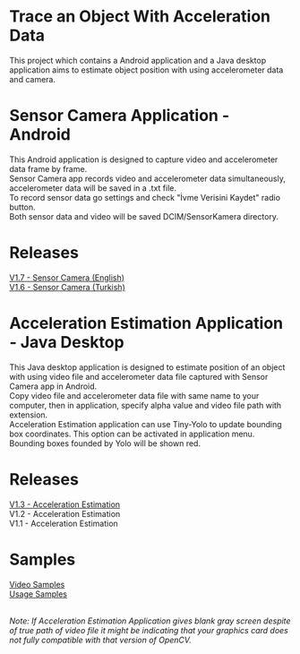 # Trace an Object With Acceleration Data
This project which contains a Android application and a Java desktop application aims to estimate object position with using accelerometer data and camera.<br>

# Sensor Camera Application - Android
This Android application is designed to capture video and accelerometer data frame by frame.<br>
Sensor Camera app records video and accelerometer data simultaneously, accelerometer data will be saved in a .txt file.<br>
To record sensor data go settings and check "İvme Verisini Kaydet" radio button. <br>
Both sensor data and video will be saved DCIM/SensorKamera directory.<br>

# Releases
[V1.7 - Sensor Camera (English)](https://drive.google.com/open?id=1DnfzCJbWb9iaORXxlb3FyJdIUfJ5njcf)<br>
[V1.6 - Sensor Camera (Turkish)](https://drive.google.com/open?id=1xVmTH_aDI4J3eaT37w13Md8cpjObl-hc)

# Acceleration Estimation Application - Java Desktop
This Java desktop application is designed to estimate position of an object with using video file and accelerometer data file captured with Sensor Camera app in Android.<br>
Copy video file and accelerometer data file with same name to your computer, then in application, specify alpha value and video file path with extension.<br>
Acceleration Estimation application can use Tiny-Yolo to update bounding box coordinates. This option can be activated in application menu. Bounding boxes founded by Yolo will be shown red.<br>

# Releases
[V1.3 - Acceleration Estimation](https://drive.google.com/open?id=1BpGrXyRXiHQfDalwu3vSQT2xMHMJDDY9)<br>
V1.2 - Acceleration Estimation<br>
V1.1 - Acceleration Estimation

# Samples
[Video Samples](https://drive.google.com/open?id=1PKtGLsmNJqkDpbaXovzigSYElGIMpiez)<br>
[Usage Samples](https://drive.google.com/open?id=15TVBRzGi_MRuwwZEocUp0MUSng2NXFtV)<br>
<br>

<i>Note: If Acceleration Estimation Application gives blank gray screen despite of true path of video file it might be indicating that your graphics card does not fully compatible with that version of OpenCV.</i>
